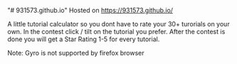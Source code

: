 "# 931573.github.io" 
Hosted on https://931573.github.io/

A little tutorial calculator so you dont have to rate your 30+ turorials on your own.
In the contest click / tilt on the tutorial you prefer. After the contest is done you will get 
a Star Rating 1-5 for every tutorial.

Note: Gyro is not supported by firefox browser